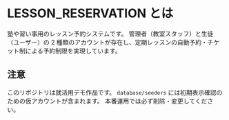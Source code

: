 # LESSON_RESERVATION とは

塾や習い事用のレッスン予約システムです。
管理者（教室スタッフ）と生徒（ユーザー）の 2 種類のアカウントが存在し、定期レッスンの自動予約・チケット制による予約制限を実現しています。

## 注意

このリポジトリは就活用デモ作品です。
`database/seeders` には初期表示確認のための仮アカウントが含まれます。
本番運用では必ず削除・変更してください。
